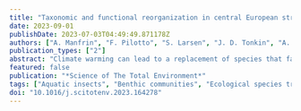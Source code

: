 ```yaml
---
title: "Taxonomic and functional reorganization in central European stream macroinvertebrate communities over 25 years"
date: 2023-09-01
publishDate: 2023-07-03T04:49:49.871178Z
authors: ["A. Manfrin", "F. Pilotto", "S. Larsen", "J. D. Tonkin", "A. W. Lorenz", "P. Haase", "S. Stoll"]
publication_types: ["2"]
abstract: "Climate warming can lead to a replacement of species that favour cold temperatures by species that favour warm temperatures. However, the implications of such thermic shifts for the functioning of ecosystems remain poorly understood. Here, we used stream macroinvertebrate biological and ecological traits to quantify the relative contribution of cold, intermediate and warm temperature-adapted taxa to changes in community functional diversity (FD) using a dataset of 3781 samples collected in Central Europe over 25~years, from 1990 to 2014. Our analyses indicated that functional diversity of stream macroinvertebrate communities increased over the study period. This gain was driven by a net 39~% increase in the richness of taxa that favour intermediate temperatures, which comprise the highest share in the community, and to a 97~% increase in the richness of taxa that favour warm temperatures. These warm temperature-adapted taxa displayed a distinct and more diverse suite of functional traits compared to the cold temperature-adapted group and thus contributed disproportionately to local FD on a per-taxon basis. At the same time, taxonomic beta-diversity declined significantly within each thermal group, in association with increasing local taxon richness. This study shows that over recent decades, small low-mountain streams in Central Europe have experienced a process of thermophilization and increasing functional diversity at local scales. However, a progressive homogenisation occurred at the regional scale, with communities converging towards similar taxonomic composition. As the reported increase in local functional diversity can be attributed mostly to the intermediate temperature-adapted taxa and a few expanding warm temperature-adapted taxa, these patterns could mask more subtle loss of sensitive cold temperature-adapted taxa with irreplaceable functional traits. In light of increasing climate warming, preservation of cold habitat refuges, should be considered a priority in river conservation."
featured: false
publication: "*Science of The Total Environment*"
tags: ["Aquatic insects", "Benthic communities", "Ecological species traits", "Functional diversity", "Global change", "Global warming", "Macrozoobenthos", "Rivers", "Streams"]
doi: "10.1016/j.scitotenv.2023.164278"
---
```


